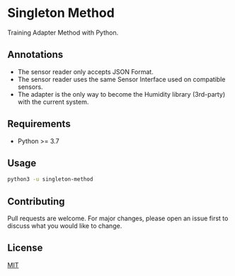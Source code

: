 # Singleton Method

Training Adapter Method with Python.

## Annotations

- The sensor reader only accepts JSON Format.
- The sensor reader uses the same Sensor Interface used on compatible sensors.
- The adapter is the only way to become the Humidity library (3rd-party) with the current system.

## Requirements

- Python >= 3.7

## Usage

```sh
python3 -u singleton-method
```

## Contributing
Pull requests are welcome. For major changes, please open an issue first to discuss what you would like to change.

## License
[MIT](https://choosealicense.com/licenses/mit/)